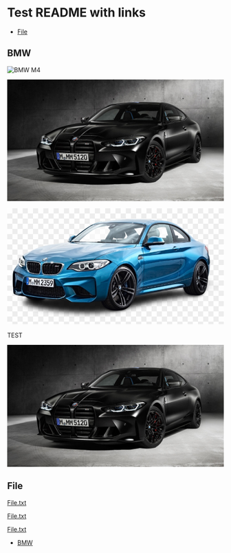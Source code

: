 # Test README with links

- [File](#file)

## BMW

![BMW M4](https://imgr1.auto-motor-und-sport.de/BMW-M4-Competition-x-KITH-169FullWidth-6d22fe51-1735117.jpg)

![BMW M4](./images/bmwM4.jpg)

![BMW M2](./images/bmwM2.png)

TEST

<img src="./images/bmwM4.jpg" alt="BMW M4" />

## File

[File.txt](https://github.com/AlexandarNaydenov/WebProjectWithLogin/blob/main/images/file.txt)

[File.txt](images/file.txt)

<a href="./images/file.txt" target="_top">File.txt</a>

- [BMW](#bmw)

